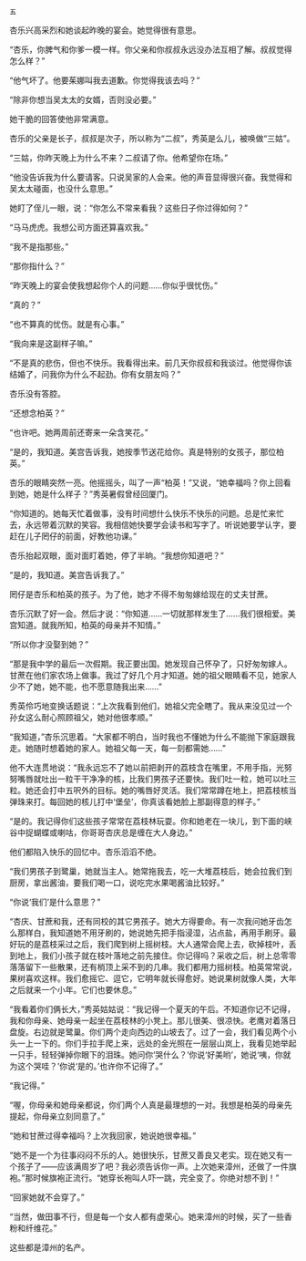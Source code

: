     五 

   杏乐兴高采烈和她谈起昨晚的宴会。她觉得很有意思。

   “杏乐，你脾气和你爹一模一样。你父亲和你叔叔永远没办法互相了解。叔叔觉得怎么样？”

   “他气坏了。他要茱娜叫我去道歉。你觉得我该去吗？”

   “除非你想当吴太太的女婿，否则没必要。”

   她干脆的回答使他非常满意。

   杏乐的父亲是长子，叔叔是次子，所以称为“二叔”，秀英是么儿，被唤做“三姑”。

   “三姑，你昨天晚上为什么不来？二叔请了你。他希望你在场。”

   “他没告诉我为什么要请客。只说吴家的人会来。他的声音显得很兴奋。我觉得和吴太太碰面，也没什么意思。”

   她盯了侄儿一眼，说：“你怎么不常来看我？这些日子你过得如何？”

   “马马虎虎。我想公司方面还算喜欢我。”

   “我不是指那些。”

   “那你指什么？”

   “昨天晚上的宴会使我想起你个人的问题……你似乎很忧伤。”

   “真的？”

   “也不算真的忧伤。就是有心事。”

   “我向来是这副样子嘛。”

   “不是真的悲伤，但也不快乐。我看得出来。前几天你叔叔和我谈过。他觉得你该结婚了，问我你为什么不起劲。你有女朋友吗？”

   杏乐没有答腔。

   “还想念柏英？”

   “也许吧。她两周前还寄来一朵含笑花。”

   “是的，我知道。美宫告诉我，她按季节送花给你。真是特别的女孩子，那位柏英。”

   杏乐的眼睛突然一亮。他摇摇头，叫了一声“柏英！”又说，“她幸福吗？你上回看到她，她是什么样子？”秀英暑假曾经回厦门。

   “你知道的。她每天忙着做事，没有时间想什么快乐不快乐的问题。总是忙来忙去，永远带着沉默的笑容。我相信她快要学会读书和写字了。听说她要学认字，要赶在儿子罔仔的前面，好教他功课。”

   杏乐抬起双眼，面对面盯着她，停了半晌。“我想你知道吧？”

   “是的，我知道。美宫告诉我了。”

   罔仔是杏乐和柏英的孩子。为了他，她才不得不匆匆嫁给现在的丈夫甘蔗。

   杏乐沉默了好一会。然后才说：“你知道……一切就那样发生了……我们很相爱。美宫知道。就我所知，柏英的母亲并不知情。”

   “所以你才没娶到她？”

   “那是我中学的最后一次假期。我正要出国。她发现自己怀孕了，只好匆匆嫁人。甘蔗在他们家农场上做事。我过了好几个月才知道。她的祖父眼睛看不见，她家人少不了她，她不能，也不愿意随我出来……”

   秀英伶巧地变换话题说：“上次我看到他们，她祖父完全瞎了。我从来没见过一个孙女这么耐心照顾祖父，她对他很孝顺。”

   “我知道，”杏乐沉思着。“大家都不明白，当时我也不懂她为什么不能抛下家庭跟我走。她随时想着她的家人。她祖父每一天，每一刻都需她……”

   他不大连贯地说：“我永远忘不了她以前把剥开的荔枝含在嘴里，不用手指，光努努嘴唇就吐出一粒干干净净的核，比我们男孩子还要快。我们吐一粒，她可以吐三粒。她还会打中五呎外的目标。她的嘴唇好灵活。我们常常蹲在地上，把荔枝核当弹珠来打。每回她的核儿打中‘堡垒’，你真该看她脸上那副得意的样子。”

   “是的。我记得你们这些孩子常常在荔枝林玩耍。你和她老在一块儿，到下面的峡谷中捉蝴蝶或喇咕，你哥哥杏庆总是缠在大人身边。”

   他们都陷入快乐的回忆中。杏乐滔滔不绝。

   “我们男孩子到鹭巢，她就当主人。她常拖我去，吃一大堆荔枝后，她会拉我们到厨房，拿出酱油，要我们喝一口，说吃完水果喝酱油比较好。”

   “你说‘我们’是什么意思？”

   “杏庆、甘蔗和我，还有同校的其它男孩子。她大方得要命。有一次我问她牙齿怎么那样白，我知道她不用牙刷的，她说她先把手指浸湿，沾点盐，再用手刷牙。最好玩的是荔枝采过之后，我们爬到树上摇树枝。大人通常会爬上去，砍掉枝叶，丢到地上，我们小孩子就在枝叶落地之前先接住。你记得吗？采收之后，树上总零零落落留下一些散果，还有梢顶上采不到的几串。我们都用力摇树枝。柏英常常说，果树喜欢这样。我们愈摇它、逗它，它明年就长得愈好。她说果树就像人类，大年之后就来一个小年。它们也要休息。”

   “我看着你们俩长大，”秀英姑姑说：“我记得一个夏天的午后。不知道你记不记得，我和你母亲、她母亲一起坐在荔枝林的小凳上。那儿很美、很凉快。老鹰对着落日盘旋。右边就是鹭巢。你们两个走向西边的山坡去了。过了一会，我们看见两个小头一上一下的。你们手拉手爬上来，远处的金光照在一层层山岚上，我看见她举起一只手，轻轻弹掉你眼下的泪珠。她问你‘哭什么？’你说‘好美哟’，她说‘咦，你就为这个哭哇？’你说‘是的。’也许你不记得了。”

   “我记得。”

   “喔，你母亲和她母亲都说，你们两个人真是最理想的一对。我想是柏英的母亲先提起，你母亲立刻同意了。”

   “她和甘蔗过得幸福吗？上次我回家，她说她很幸福。”

   “她不是一个为往事闷闷不乐的人。她很快乐，甘蔗又善良又老实。现在她又有一个孩子了——应该满周岁了吧？我必须告诉你一声。上次她来漳州，还做了一件旗袍。”那时候旗袍正流行。“她穿长袍叫人吓一跳，完全变了。你绝对想不到！”

   “回家她就不会穿了。”

   “当然，做田事不行，但是每一个女人都有虚荣心。她来漳州的时候，买了一些香粉和纤维花。”

   这些都是漳州的名产。

